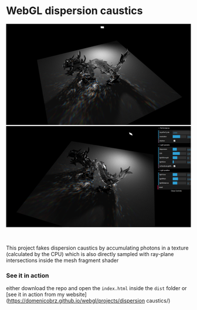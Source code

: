 WebGL dispersion caustics
======
<p align="center">
	<img src="/screenshots/1.png" style="max-width:100%;" width="1000"/><br><img src="/screenshots/2.png" style="max-width:100%;" width="1000"/>
</p>

<br>

This project fakes dispersion caustics by accumulating photons in a texture (calculated by the CPU) which is also directly sampled 
with ray-plane intersections inside the mesh fragment shader


### See it in action

either download the repo and open the `index.html` inside the `dist` folder or <br>
[see it in action from my website](https://domenicobrz.github.io/webgl/projects/dispersion caustics/)